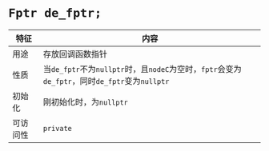 # `Fptr de_fptr;`

|特征|内容
|---|---
|用途|存放回调函数指针
|性质|当`de_fptr`不为`nullptr`时，且`nodeC`为空时，`fptr`会变为`de_fptr`，同时`de_fptr`变为`nullptr`
|初始化|刚初始化时，为`nullptr`
|可访问性|`private`
